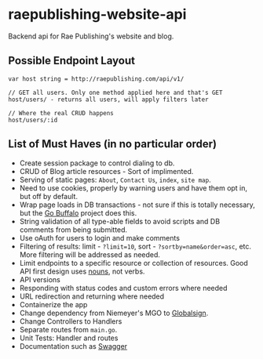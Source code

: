 # raepublishing-website-api
Backend api for Rae Publishing's website and blog.


## Possible Endpoint Layout

```
var host string = http://raepublishing.com/api/v1/

// GET all users. Only one method applied here and that's GET
host/users/ - returns all users, will apply filters later

// Where the real CRUD happens
host/users/:id
```

## List of Must Haves (in no particular order)

* Create session package to control dialing to db.
* CRUD of Blog article resources - Sort of implimented.
* Serving of static pages: ```About```, ```Contact Us```, ```index```, ```site map```.
* Need to use cookies, properly by warning users and have them opt in, but off by default.
* Wrap page loads in DB transactions - not sure if this is totally necessary, but the [Go Buffalo](https://gobuffalo.io/en) project does this.
* String validation of all type-able fields to avoid scripts and DB comments from being submitted.
* Use oAuth for users to login and make comments
* Filtering of results: limit - ```?limit=10```, sort - ```?sortby=name&order=asc```, etc. More filtering will be addressed as needed.
* Limit endpoints to a specific resource or collection of resources. Good API first design uses [nouns](https://www.youtube.com/watch?v=sMKsmZbpyjE), not verbs.
* API versions
* Responding with status codes and custom errors where needed
* URL redirection and returning where needed
* Containerize the app
* Change dependency from Niemeyer's MGO to [Globalsign](https://github.com/globalsign/mgo).
* Change Controllers to Handlers
* Separate routes from ```main.go```.
* Unit Tests: Handler and routes
* Documentation such as [Swagger](https://github.com/go-swagger/go-swagger)
